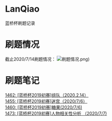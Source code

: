 # LanQiao
蓝桥杯刷题记录

# 刷题情况
截止2020/7/14刷题情况： 
![刷题情况](https://github.com/Harryx2019/LanQiao/blob/master/%E5%88%B7%E9%A2%98%E6%83%85%E5%86%B5%EF%BC%882020.7.14).png)  

# 刷题笔记
[1462: [蓝桥杯2019初赛]组队（2020.2.14）](https://blog.csdn.net/qq_44093294/article/details/104320350)  
[1455: [蓝桥杯2019初赛]迷宫（2020/7/6）](https://blog.csdn.net/qq_44093294/article/details/107311024)  
[1460: [蓝桥杯2019初赛]糖果(2020/7/6)](https://blog.csdn.net/qq_44093294/article/details/107311155)  
[1473: [蓝桥杯2019初赛]人物相关性分析 （2020/7/7)](https://blog.csdn.net/qq_44093294/article/details/107311364)  
